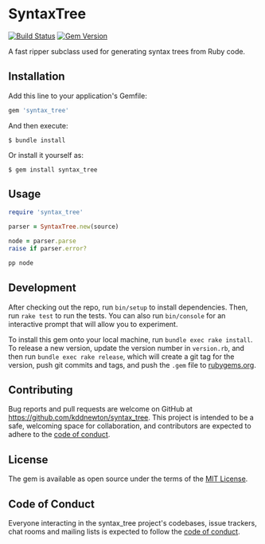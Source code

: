 # SyntaxTree

[![Build Status](https://github.com/kddnewton/syntax_tree/workflows/Main/badge.svg)](https://github.com/kddnewton/syntax_tree/actions)
[![Gem Version](https://img.shields.io/gem/v/syntax_tree.svg)](https://rubygems.org/gems/syntax_tree)

A fast ripper subclass used for generating syntax trees from Ruby code.

## Installation

Add this line to your application's Gemfile:

```ruby
gem 'syntax_tree'
```

And then execute:

    $ bundle install

Or install it yourself as:

    $ gem install syntax_tree

## Usage

```ruby
require 'syntax_tree'

parser = SyntaxTree.new(source)

node = parser.parse
raise if parser.error?

pp node
```

## Development

After checking out the repo, run `bin/setup` to install dependencies. Then, run `rake test` to run the tests. You can also run `bin/console` for an interactive prompt that will allow you to experiment.

To install this gem onto your local machine, run `bundle exec rake install`. To release a new version, update the version number in `version.rb`, and then run `bundle exec rake release`, which will create a git tag for the version, push git commits and tags, and push the `.gem` file to [rubygems.org](https://rubygems.org).

## Contributing

Bug reports and pull requests are welcome on GitHub at https://github.com/kddnewton/syntax_tree. This project is intended to be a safe, welcoming space for collaboration, and contributors are expected to adhere to the [code of conduct](https://github.com/kddnewton/syntax_tree/blob/main/CODE_OF_CONDUCT.md).

## License

The gem is available as open source under the terms of the [MIT License](https://opensource.org/licenses/MIT).

## Code of Conduct

Everyone interacting in the syntax_tree project's codebases, issue trackers, chat rooms and mailing lists is expected to follow the [code of conduct](https://github.com/kddnewton/syntax_tree/blob/main/CODE_OF_CONDUCT.md).
